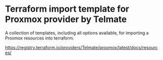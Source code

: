# Terraform import template for Proxmox provider by Telmate
A collection of templates, including all options available, for importing a Proxmox resources into terraform.

https://registry.terraform.io/providers/Telmate/proxmox/latest/docs/resources/

